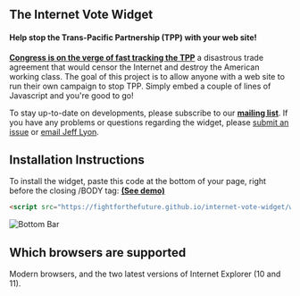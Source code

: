---
---
The Internet Vote Widget
------------------------
#### Help stop the Trans-Pacific Partnership (TPP) with your web site!

[**Congress is on the verge of fast tracking the TPP**][1] a disastrous trade
agreement that would censor the Internet and destroy the American working class.
The goal of this project is to allow anyone with a web site to run their own
campaign to stop TPP. Simply embed a couple of lines of Javascript and you're
good to go!

To stay up-to-date on developments, please subscribe to our
[**mailing list**][1]. If you have any problems or questions regarding
the widget, please [submit an issue][3] or [email Jeff Lyon][4].


Installation Instructions
-------------------------

To install the widget, paste this code at the bottom of your page, right before
the closing /BODY tag: [**(See demo)**][2]
```html
<script src="https://fightforthefuture.github.io/internet-vote-widget/widget.min.js"></script>
```
![Bottom Bar](https://fightforthefuture.github.io/internet-vote-widget/demos/modal.png)


Which browsers are supported
----------------------------
Modern browsers, and the two latest versions of Internet Explorer (10 and 11).


[1]: https://www.battleforthenet.com/countdown
[2]: https://fightforthefuture.github.io/internet-vote-widget/modal.html
[3]: https://github.com/fightforthefuture/internet-vote-widget/issues
[4]: mailto:jeff@fightforthefuture.org